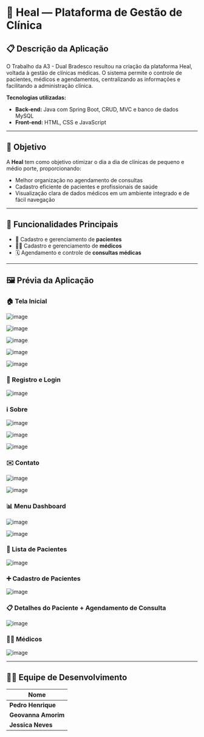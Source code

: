 # 🏥 Heal — Plataforma de Gestão de Clínica

## 📋 Descrição da Aplicação

O Trabalho da A3 - Dual Bradesco resultou na criação da plataforma Heal, voltada à gestão de clínicas médicas. O sistema permite o controle de pacientes, médicos e agendamentos, centralizando as informações e facilitando a administração clínica.

**Tecnologias utilizadas:**
- **Back-end:** Java com Spring Boot, CRUD, MVC e banco de dados MySQL  
- **Front-end:** HTML, CSS e JavaScript

---

## 🎯 Objetivo

A **Heal** tem como objetivo otimizar o dia a dia de clínicas de pequeno e médio porte, proporcionando:

- Melhor organização no agendamento de consultas  
- Cadastro eficiente de pacientes e profissionais de saúde  
- Visualização clara de dados médicos em um ambiente integrado e de fácil navegação  

---

## 🚀 Funcionalidades Principais

- 📁 Cadastro e gerenciamento de **pacientes**  
- 👨‍⚕️ Cadastro e gerenciamento de **médicos**  
- 🗓️ Agendamento e controle de **consultas médicas**

---

## 🖼️ Prévia da Aplicação

### 🏠 Tela Inicial
![image](https://github.com/user-attachments/assets/80184ddb-498f-4249-8128-a3797653cb62)


![image](https://github.com/user-attachments/assets/1ba78566-d027-4cdb-be38-51f073841751)
  
![image](https://github.com/user-attachments/assets/9e1d4cb6-33cb-4e65-8535-3425c22f7e69)

![image](https://github.com/user-attachments/assets/3501b7e1-425c-4a66-9fb7-9792397c0a87)

![image](https://github.com/user-attachments/assets/b44a0e9a-f328-4374-94ef-cdc139e636b7)



### 🔐 Registro e Login

![image](https://github.com/user-attachments/assets/e70460fd-95b0-488f-8e02-642c0e3304f1)



### ℹ️ Sobre
![image](https://github.com/user-attachments/assets/586f1d69-b30c-41d4-8706-fb1e23b96035)

![image](https://github.com/user-attachments/assets/d60c607d-bd1b-481c-a007-1d057f790141)

![image](https://github.com/user-attachments/assets/9c3c09c3-ec39-4392-a961-7083340d32d4)


### ✉️ Contato

![image](https://github.com/user-attachments/assets/dc9ccca4-c1b5-461a-a603-6db546fd6cd4)

![image](https://github.com/user-attachments/assets/5e4f64de-59bd-4c84-8b30-02f2c73d05d2)

### 📊 Menu Dashboard

![image](https://github.com/user-attachments/assets/f731882d-8145-436f-a231-a0e94a4ef12b)

![image](https://github.com/user-attachments/assets/93dd3fa7-b24d-45ec-8de1-fafe4be8eb1c)


### 👥 Lista de Pacientes
![image](https://github.com/user-attachments/assets/7ed11f45-25b4-43f9-b028-94b5a6ec89f6)


### ➕ Cadastro de Pacientes
![image](https://github.com/user-attachments/assets/58de5035-1db8-4974-a1f4-f5a8f0b9cf10)


### 📋 Detalhes do Paciente + Agendamento de Consulta
![image](https://github.com/user-attachments/assets/06975d1a-b96f-493c-897d-2dcffdd88a32)

### 👩‍⚕️ Médicos
![image](https://github.com/user-attachments/assets/2b64a069-0ad0-478f-a96b-f04d53b80b6f)

---

## 👩‍💻 Equipe de Desenvolvimento

| Nome                |
|--------------------|
| **Pedro Henrique**  |
| **Geovanna Amorim** | 
| **Jessica Neves**   | 


